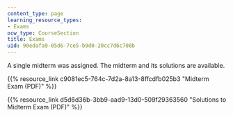 ```yaml
---
content_type: page
learning_resource_types:
- Exams
ocw_type: CourseSection
title: Exams
uid: 90edafa9-05d6-7ce5-b9d0-20cc7d6c708b
---
```


A single midterm was assigned. The midterm and its solutions are available.

{{% resource_link c9081ec5-764c-7d2a-8a13-8ffcdfb025b3 "Midterm Exam (PDF)" %}}

{{% resource_link d5d6d36b-3bb9-aad9-13d0-509f29363560 "Solutions to Midterm Exam (PDF)" %}}